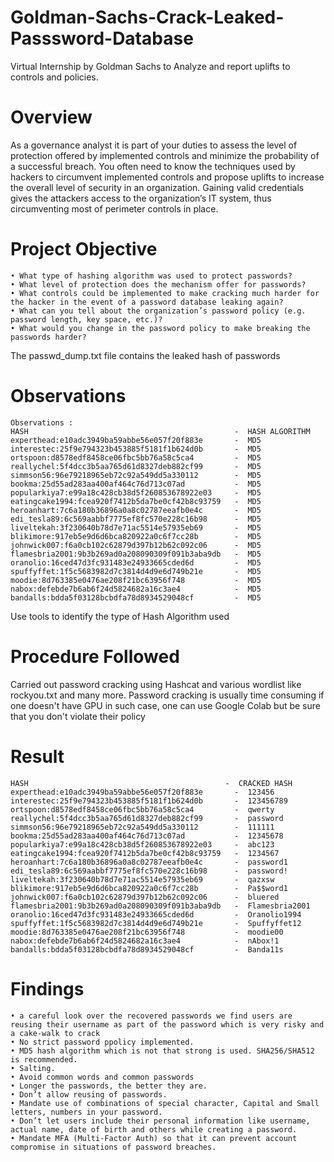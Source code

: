 # Goldman-Sachs-Crack-Leaked-Passsword-Database
Virtual Internship by Goldman Sachs to Analyze and report uplifts to controls and policies.

# Overview
  As a governance analyst it is part of your duties to assess the level of protection offered by implemented controls and minimize the probability of a successful breach. You often need to know the techniques used by hackers to circumvent implemented controls and propose uplifts to increase the overall level of security in an organization. Gaining valid credentials gives the attackers access to the organization’s IT system, thus circumventing most of perimeter controls in place.
  
# Project Objective
    • What type of hashing algorithm was used to protect passwords?
    • What level of protection does the mechanism offer for passwords?
    • What controls could be implemented to make cracking much harder for the hacker in the event of a password database leaking again?
    • What can you tell about the organization’s password policy (e.g. password length, key space, etc.)?
    • What would you change in the password policy to make breaking the passwords harder? 

The passwd_dump.txt file contains the leaked hash of passwords


# Observations
    Observations :
    HASH                                              -  HASH ALGORITHM
    experthead:e10adc3949ba59abbe56e057f20f883e       -  MD5
    interestec:25f9e794323b453885f5181f1b624d0b       -  MD5
    ortspoon:d8578edf8458ce06fbc5bb76a58c5ca4         -  MD5
    reallychel:5f4dcc3b5aa765d61d8327deb882cf99       -  MD5
    simmson56:96e79218965eb72c92a549dd5a330112        -  MD5
    bookma:25d55ad283aa400af464c76d713c07ad           -  MD5
    popularkiya7:e99a18c428cb38d5f260853678922e03     -  MD5
    eatingcake1994:fcea920f7412b5da7be0cf42b8c93759   -  MD5
    heroanhart:7c6a180b36896a0a8c02787eeafb0e4c       -  MD5
    edi_tesla89:6c569aabbf7775ef8fc570e228c16b98      -  MD5
    liveltekah:3f230640b78d7e71ac5514e57935eb69       -  MD5
    blikimore:917eb5e9d6d6bca820922a0c6f7cc28b        -  MD5
    johnwick007:f6a0cb102c62879d397b12b62c092c06      -  MD5
    flamesbria2001:9b3b269ad0a208090309f091b3aba9db   -  MD5
    oranolio:16ced47d3fc931483e24933665cded6d         -  MD5
    spuffyffet:1f5c5683982d7c3814d4d9e6d749b21e       -  MD5
    moodie:8d763385e0476ae208f21bc63956f748           -  MD5
    nabox:defebde7b6ab6f24d5824682a16c3ae4            -  MD5
    bandalls:bdda5f03128bcbdfa78d8934529048cf         -  MD5
Use tools to identify the type of Hash Algorithm used

# Procedure Followed
   Carried out password cracking using Hashcat and various wordlist like rockyou.txt and many more.
   Password cracking is usually time consuming if one doesn't have GPU in such case, one can use Google Colab but be sure that you don't violate their policy
   
# Result
    HASH                                            -  CRACKED HASH
    experthead:e10adc3949ba59abbe56e057f20f883e       -  123456
    interestec:25f9e794323b453885f5181f1b624d0b       -  123456789
    ortspoon:d8578edf8458ce06fbc5bb76a58c5ca4         -  qwerty
    reallychel:5f4dcc3b5aa765d61d8327deb882cf99       -  password
    simmson56:96e79218965eb72c92a549dd5a330112        -  111111
    bookma:25d55ad283aa400af464c76d713c07ad           -  12345678
    popularkiya7:e99a18c428cb38d5f260853678922e03     -  abc123
    eatingcake1994:fcea920f7412b5da7be0cf42b8c93759   -  1234567
    heroanhart:7c6a180b36896a0a8c02787eeafb0e4c       -  password1
    edi_tesla89:6c569aabbf7775ef8fc570e228c16b98      -  password!
    liveltekah:3f230640b78d7e71ac5514e57935eb69       -  qazxsw
    blikimore:917eb5e9d6d6bca820922a0c6f7cc28b        -  Pa$$word1
    johnwick007:f6a0cb102c62879d397b12b62c092c06      -  bluered
    flamesbria2001:9b3b269ad0a208090309f091b3aba9db   -  Flamesbria2001
    oranolio:16ced47d3fc931483e24933665cded6d         -  Oranolio1994
    spuffyffet:1f5c5683982d7c3814d4d9e6d749b21e       -  Spuffyffet12
    moodie:8d763385e0476ae208f21bc63956f748           -  moodie00
    nabox:defebde7b6ab6f24d5824682a16c3ae4            -  nAbox!1
    bandalls:bdda5f03128bcbdfa78d8934529048cf         -  Banda11s
    
# Findings
    • a careful look over the recovered passwords we find users are reusing their username as part of the password which is very risky and a cake-walk to crack
    • No strict password ppolicy implemented.
    • MD5 hash algorithm which is not that strong is used. SHA256/SHA512 is recommended.
    • Salting.
    • Avoid common words and common passwords
    • Longer the passwords, the better they are.
    • Don’t allow reusing of passwords.
    • Mandate use of combinations of special character, Capital and Small letters, numbers in your password.
    • Don’t let users include their personal information like username, actual name, date of birth and others while creating a password.
    • Mandate MFA (Multi-Factor Auth) so that it can prevent account compromise in situations of password breaches.
